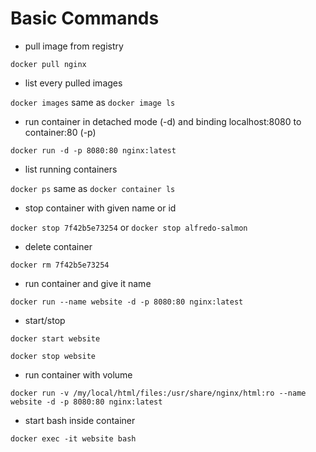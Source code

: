 # Basic Commands

- pull image from registry

`docker pull nginx`

- list every pulled images

`docker images` same as `docker image ls`

- run container in detached mode (-d) and binding localhost:8080 to container:80 (-p)

`docker run -d -p 8080:80 nginx:latest`

- list running containers

`docker ps` same as `docker container ls`

- stop container with given name or id

`docker stop 7f42b5e73254` or `docker stop alfredo-salmon`

- delete container

`docker rm 7f42b5e73254`

- run container and give it name

`docker run --name website -d -p 8080:80 nginx:latest`

- start/stop

`docker start website`

`docker stop website`

- run container with volume

`docker run -v /my/local/html/files:/usr/share/nginx/html:ro --name website -d -p 8080:80 nginx:latest`

- start bash inside container

`docker exec -it website bash`
